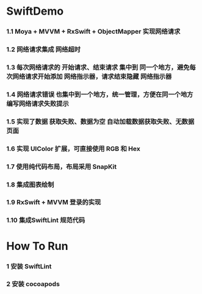 # SwiftDemo
### 1.1 Moya + MVVM + RxSwift + ObjectMapper 实现网络请求
### 1.2 网络请求集成 网络超时
### 1.3 每次网络请求的 开始请求、结束请求 集中到 同一个地方，避免每次网络请求开始添加 网络指示器，请求结束隐藏 网络指示器
### 1.4 网络请求错误 也集中到一个地方，统一管理，方便在同一个地方编写网络请求失败提示
### 1.5 实现了数据 获取失败、数据为空 自动加载数据获取失败、无数据 页面
### 1.6 实现 UIColor 扩展，可直接使用 RGB 和 Hex
### 1.7 使用纯代码布局，布局采用 SnapKit
### 1.8 集成图表绘制
### 1.9 RxSwift + MVVM 登录的实现
### 1.10 集成SwiftLint 规范代码

# How To Run
### 1 安装 SwiftLint
### 2 安装 cocoapods
